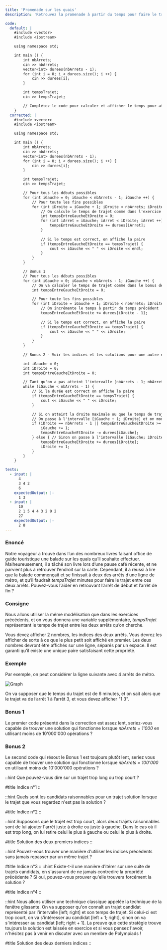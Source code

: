 ```yaml
---
title: 'Promenade sur les quais'
description: 'Retrouvez la promenade à partir du temps pour faire le trajet'

code:
  default: |
    #include <vector>
    #include <iostream>

    using namespace std;

    int main () {
        int nbArrets;
        cin >> nbArrets;
        vector<int> durees(nbArrets - 1);
        for (int i = 0; i < durees.size(); i ++) {
            cin >> durees[i];
        }

        int tempsTrajet;
        cin >> tempsTrajet;

        // Complétez le code pour calculer et afficher le temps pour atteindre tous les arrêts
    }
  corrected: |
    #include <vector>
    #include <iostream>

    using namespace std;

    int main () {
        int nbArrets;
        cin >> nbArrets;
        vector<int> durees(nbArrets - 1);
        for (int i = 0; i < durees.size(); i ++) {
            cin >> durees[i];
        }

        int tempsTrajet;
        cin >> tempsTrajet;

        // Pour tous les débuts possibles
        for (int iGauche = 0; iGauche < nbArrets - 1; iGauche ++) {
            // Pour toute les fins possibles
            for (int iDroite = iGauche + 1; iDroite < nbArrets; iDroite ++) {
                // On calcule le temps de trajet comme dans l'exercice 3.
                int tempsEntreGaucheEtDroite = 0;
                for (int iArret = iGauche; iArret < iDroite; iArret ++) {
                    tempsEntreGaucheEtDroite += durees[iArret];
                }
                    
                // Si le temps est correct, on affiche la paire
                if (tempsEntreGaucheEtDroite == tempsTrajet) {
                    cout << iGauche << " " << iDroite << endl;
                }
            }
        }

        // Bonus 1
        // Pour tous les débuts possibles
        for (int iGauche = 0; iGauche < nbArrets - 1; iGauche ++) {
            // On va calculer le temps de trajet comme dans le bonus de l'exercice 3
            int tempsEntreGaucheEtDroite = 0;

            // Pour toute les fins possibles
            for (int iDroite = iGauche + 1; iDroite < nbArrets; iDroite ++) {
                // On incrémente le temps à partir du temps précédent
                tempsEntreGaucheEtDroite += durees[iDroite - 1];
                    
                // Si le temps est correct, on affiche la paire
                if (tempsEntreGaucheEtDroite == tempsTrajet) {
                    cout << iGauche << " " << iDroite;
                }
            }
        }
                
        // Bonus 2 - Voir les indices et les solutions pour une autre explication

        int iGauche = 0;
        int iDroite = 0;
        int tempsEntreGaucheEtDroite = 0;

        // Tant qu'on a pas atteint l'intervalle [nbArrets - 1; nbArrets - 1]
        while (iGauche < nbArrets - 1) {
            // Si la durée est correct on affiche la paire
            if (tempsEntreGaucheEtDroite == tempsTrajet) {
                cout << iGauche << " " << iDroite;
            }

            // Si on atteint la droite maximale ou que le temps de trajet de la balade candidate est trop long
            // On passe à l'intervalle [iGauche + 1; iDroite] et on modifie la somme
            if (iDroite == nbArrets - 1 || tempsEntreGaucheEtDroite >= tempsTrajet) {
                iGauche += 1;
                tempsEntreGaucheEtDroite -= durees[iGauche];
            } else { // Sinon on passe à l'intervalle [iGauche; iDroite + 1]
                tempsEntreGaucheEtDroite += durees[iDroite];
                iDroite += 1;
            }
        }
    }

tests:
  - input: |
      4
      3 4 2
      6
    expectedOutput: |-
      1 3
  - input: |
      10
      2 1 5 4 4 3 2 9 2
      27
    expectedOutput: |-
      2 8
---
```


### Enoncé

Notre voyageur a trouvé dans l’un des nombreux livres faisant office de guide touristique une balade sur les quais qu’il souhaite effectuer. Malheureusement, il a tâché son livre lors d’une pause café récente, et ne parvient plus à retrouver l’endroit sur la carte. Cependant, il a réussi à lire que la balade commençait et se finissait à deux des arrêts d’une ligne de métro, et qu’il faudrait _tempsTrajet_ minutes pour faire le trajet entre ces deux arrêts. Pouvez-vous l’aider en retrouvant l’arrêt de début et l’arrêt de fin ?

### Consigne

Nous allons utiliser la même modélisation que dans les exercices précédents, et on vous donnera une variable supplémentaire, _tempsTrajet_ représentant le temps de trajet entre les deux arrêts qu’on cherche.

Vous devez afficher 2 nombres, les indices des deux arrêts. Vous devrez les afficher de sorte à ce que le plus petit soit affiché en premier. Les deux nombres devront être affichés sur une ligne, séparés par un espace. Il est garanti qu’il existe une unique paire satisfaisant cette propriété.

### Exemple

Par exemple, on peut considérer la ligne suivante avec 4 arrêts de métro.

![Graph](/polympiads/graph-metro-polympiads.png)

On va supposer que le temps du trajet est de 6 minutes, et on sait alors que le trajet va de l’arrêt 1 à l’arrêt 3, et vous devez afficher "1 3".

### Bonus 1

Le premier code présenté dans la correction est assez lent, seriez-vous capable de trouver une solution qui fonctionne lorsque _nbArrets = 1'000_ en utilisant moins de 10'000'000 opérations ?

### Bonus 2

Le second code qui résout le Bonus 1 est toujours plutôt lent, seriez vous capable de trouver une solution qui fonctionne lorsque _nbArrets = 100'000_ en utilisant moins de 10'000'000 opérations ?

::hint
Que pouvez-vous dire sur un trajet trop long ou trop court ?

#title
Indice n°1
::

::hint
Quels sont les candidats raisonnables pour un trajet solution lorsque le trajet que vous regardez n'est pas la solution ?

#title
Indice n°2
::

::hint
Supposons que le trajet est trop court, alors deux trajets raisonnables sont de lui ajouter l'arrêt juste à droite ou juste à gauche. Dans le cas où il est trop long, on lui retire celui le plus à gauche ou celui le plus à droite.

#title
Solution des deux premiers indices
::

::hint
Pouvez-vous trouver une manière d'utiliser les indices précédents sans jamais repasser par un même trajet ?

#title
Indice n°3
::
::hint
Existe-t-il une manière d'itérer sur une suite de trajets candidats, en s'assurant de ne jamais contredire la propriété précédente ? Si oui, pouvez-vous prouver qu'elle trouvera forcément la solution ?

#title
Indice n°4
::

::hint
Nous allons utiliser une technique classique appelée la technique de la fenêtre glissante. On va supposer qu'on connaît un trajet candidat représenté par l'intervalle [left; right] et son temps de trajet. Si celui-ci est trop court, on va s'intéresser au candidat [left + 1; right], sinon on va s'intéresser au candidat [left; right + 1]. La preuve que cette stratégie trouve toujours la solution est laissée en exercice et si vous pensez l'avoir, n'hésitez pas à venir en discuter avec un membre de Polympiads !

#title
Solution des deux derniers indices
::
